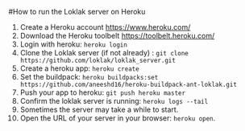 #How to run the Loklak server on Heroku

1. Create a Heroku account https://www.heroku.com/
2. Download the Heroku toolbelt https://toolbelt.heroku.com/
3. Login with heroku: `heroku login`
4. Clone the Loklak server (if not already) : `git clone https://github.com/loklak/loklak_server.git`
5. Create a heroku app: `heroku create`
6. Set the buildpack: `heroku buildpacks:set https://github.com/aneeshd16/heroku-buildpack-ant-loklak.git`
7. Push your app to heroku: `git push heroku master`
8. Confirm the loklak server is running: `heroku logs --tail`
9. Sometimes the server may take a while to start.
9. Open the URL of your server in your browser: `heroku open`.
